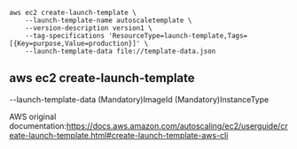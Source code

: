 ```
aws ec2 create-launch-template \
    --launch-template-name autoscaletemplate \
    --version-description version1 \
    --tag-specifications 'ResourceType=launch-template,Tags=[{Key=purpose,Value=production}]' \
    --launch-template-data file://template-data.json
```

## aws ec2 create-launch-template

--launch-template-data
(Mandatory)ImageId
(Mandatory)InstanceType



AWS original documentation:https://docs.aws.amazon.com/autoscaling/ec2/userguide/create-launch-template.html#create-launch-template-aws-cli
